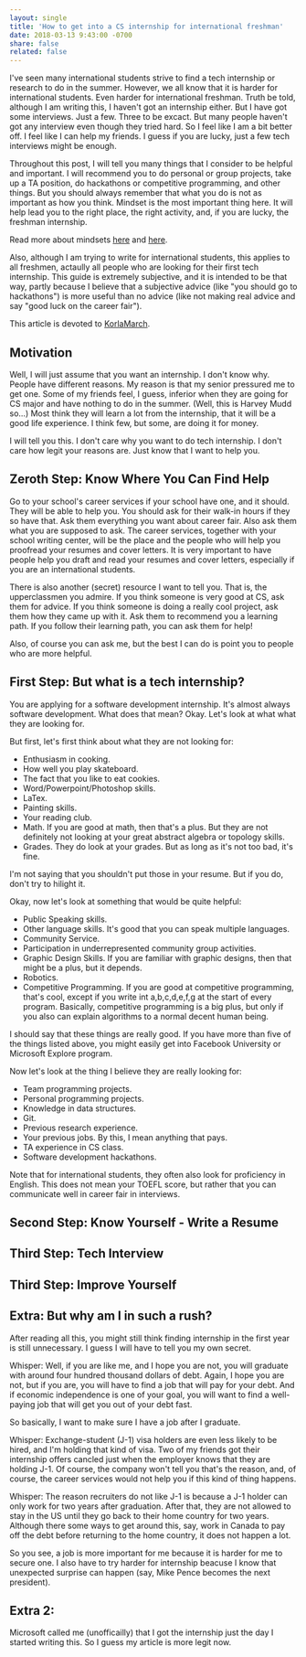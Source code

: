 ```yaml
---
layout: single
title: 'How to get into a CS internship for international freshman'
date: 2018-03-13 9:43:00 -0700
share: false
related: false
---
```


I've seen many international students strive to find a tech internship or research to do in the summer. However, we all know that it is harder for international students. Even harder for international freshman. Truth be told, although I am writing this, I haven't got an internship either. But I have got some interviews. Just a few. Three to be excact. But many people haven't got any interview even though they tried hard. So I feel like I am a bit better off. I feel like I can help my friends. I guess if you are lucky, just a few tech interviews might be enough.

Throughout this post, I will tell you many things that I consider to be helpful and important. I will recommend you to do personal or group projects, take up a TA position, do hackathons or competitive programming, and other things. But you should always remember that what you do is not as important as how you think. Mindset is the most important thing here. It will help lead you to the right place, the right activity, and, if you are lucky, the freshman internship.

Read more about mindsets [here](from-radon) and [here](from-kws).

Also, although I am trying to write for international students, this applies to all freshmen, actaully all people who are looking for their first tech internship. This guide is extremely subjective, and it is intended to be that way, partly because I believe that a subjective advice (like "you should go to hackathons") is more useful than no advice (like not making real advice and say "good luck on the career fair").

This article is devoted to [KorlaMarch](korlamarch-github).

## Motivation

Well, I will just assume that you want an internship. I don't know why. People have different reasons. My reason is that my senior pressured me to get one. Some of my friends feel, I guess, inferior when they are going for CS major and have nothing to do in the summer. (Well, this is Harvey Mudd so...) Most think they will learn a lot from the internship, that it will be a good life experience. I think few, but some, are doing it for money. 

I will tell you this. I don't care why you want to do tech internship. I don't care how legit your reasons are. Just know that I want to help you.

## Zeroth Step: Know Where You Can Find Help

Go to your school's career services if your school have one, and it should. They will be able to help you. 
You should ask for their walk-in hours if they so have that. Ask them everything you want about career fair. Also ask them what you are supposed to ask. The career services, together with your school writing center, will be the place and the people who will help you proofread your resumes and cover letters. It is very important to have people help you draft and read your resumes and cover letters, especially if you are an international students.

There is also another (secret) resource I want to tell you. That is, the upperclassmen you admire. If you think someone is very good at CS, ask them for advice. If you think someone is doing a really cool project, ask them how they came up with it. Ask them to recommend you a learning path. If you follow their learning path, you can ask them for help!

Also, of course you can ask me, but the best I can do is point you to people who are more helpful.

## First Step: But what is a tech internship?

You are applying for a software development internship. It's almost always software development. What does that mean? Okay. Let's look at what what they are looking for.

But first, let's first think about what they are not looking for:
- Enthusiasm in cooking.
- How well you play skateboard.
- The fact that you like to eat cookies.
- Word/Powerpoint/Photoshop skills.
- LaTex.
- Painting skills.
- Your reading club.
- Math. If you are good at math, then that's a plus. But they are not definitely not looking at your great abstract algebra or topology skills.
- Grades. They do look at your grades. But as long as it's not too bad, it's fine.

I'm not saying that you shouldn't put those in your resume. But if you do, don't try to hilight it.

Okay, now let's look at something that would be quite helpful:
- Public Speaking skills.
- Other language skills. It's good that you can speak multiple languages.
- Community Service.
- Participation in underrepresented community group activities.
- Graphic Design Skills. If you are familiar with graphic designs, then that might be a plus, but it depends.
- Robotics.
- Competitive Programming. If you are good at competitive programming, that's cool, except if you write int a,b,c,d,e,f,g at the start of every program. Basically, competitive programming is a big plus, but only if you also can explain algorithms to a normal decent human being.

I should say that these things are really good. If you have more than five of the things listed above, you might easily get into Facebook University or Microsoft Explore program.

Now let's look at the thing I believe they are really looking for:
- Team programming projects.
- Personal programming projects.
- Knowledge in data structures.
- Git.
- Previous research experience.
- Your previous jobs. By this, I mean anything that pays.
- TA experience in CS class.
- Software development hackathons.

Note that for international students, they often also look for proficiency in English. This does not mean your TOEFL score, but rather that you can communicate well in career fair in interviews.

## Second Step: Know Yourself - Write a Resume

## Third Step: Tech Interview

## Third Step: Improve Yourself



## Extra: But why am I in such a rush?

After reading all this, you might still think finding internship in the first year is still unnecessary. I guess I will have to tell you my own secret.

Whisper: Well, if you are like me, and I hope you are not, you will graduate with around four hundred thousand dollars of debt. Again, I hope you are not, but if you are, you will have to find a job that will pay for your debt. And if economic independence is one of your goal, you will want to find a well-paying job that will get you out of your debt fast.

So basically, I want to make sure I have a job after I graduate.

Whisper: Exchange-student (J-1) visa holders are even less likely to be hired, and I'm holding that kind of visa. Two of my friends got their internship offers cancled just when the employer knows that they are holding J-1. Of course, the company won't tell you that's the reason, and, of course, the career services would not help you if this kind of thing happens.

Whisper: The reason recruiters do not like J-1 is because a J-1 holder can only work for two years after graduation. After that, they are not allowed to stay in the US until they go back to their home country for two years. Although there some ways to get around this, say, work in Canada to pay off the debt before returning to the home country, it does not happen a lot.

So you see, a job is more important for me because it is harder for me to secure one. I also have to try harder for internship beacuse I know that unexpected surprise can happen (say, Mike Pence becomes the next president).

## Extra 2:

Microsoft called me (unofficailly) that I got the internship just the day I started writing this. So I guess my article is more legit now.



